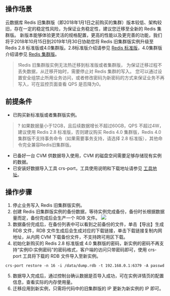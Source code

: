 ## 操作场景

云数据库 Redis 旧集群版（即2018年1月1日之前购买的集群）版本较低、架构较旧，存在一定的稳定性风险，为保证业务稳定性，建议您迁移至全新的 Redis 集群版。
新版本能够体验更灵活的规格配置，更高的性能以及更完善的功能，我们将于2018年10月15日到2019年1月30日协助您将 Redis 旧集群版实例升级至 Redis 2.8 标准版或4.0集群版。2.8标准版介绍请参见 [Redis 标准版](https://intl.cloud.tencent.com/document/product/239/31959)，4.0集群版介绍请参见 [Redis 集群版](http://intl.cloud.tencent.com/document/product/239/18336)。
>!Redis 旧集群版实例无法热迁移到标准版或者集群版， 为保证迁移过程不丢失数据，从迁移开始时，需要停止对 Redis 集群的写入。
您可以通过设置安全组禁止所用业务访问，或者修改密码为新密码的方式来保证业务不再写入，可在监控页面查看 QPS 是否降为0。

## 前提条件
- 已购买新标准版或者集群版实例。
>? 如果数据量小于12GB，且后续数据增长不超过60GB，QPS 不超过4W，建议使用 Redis 2.8 标准版，否则建议购买  Redis 4.0 集群版，Redis 4.0 集群版不支持事务命令（如果需要事务支持，请选择 2.8 标准版），其他命令完全兼容Redis旧集群版。
- 已备好一台 CVM 供数据导入使用，CVM 的磁盘空间需要足够存储现有实例的数据。
- 已安装好数据导入工具 crs-port，工具使用说明和下载地址请参见 [工具地址](https://intl.cloud.tencent.com/document/product/239/31940)。

## 操作步骤
1. 停止业务写入 Redis 旧集群版实例。
2. 创建 Redis 旧集群版实例的备份数据，等待实例完成备份，备份时长根据数据量而定，备份完成后会生产一个 RDB 文件。
![](https://main.qcloudimg.com/raw/c4c2ce28b15f0e75c8fabe5c9cca69bf.png)
3. 数据备份完成后，在备份列表中可以看到之前备份的文件，单击【导出】生成 RDB 文件，RDB 文件生成后会生成对应的下载链接，单击下载链接复制内网地址，从内网 CVM 下载备份文件，不支持跨可用区下载。
4. 初始化新购买的 Redis 2.8 标准版或 4.0 集群版的密码，新实例的密码不再支持“实例ID:实例密码”的密码格式，客户端的访问只带密码即可，使用 crs-port 工具将下载的 RDB 文件导入至新实例。
```
crs-port restore -n 16 -i /data/dump.rdb -t 192.168.0.1:6379 -A passwd
```
5. 数据导入完成后，通过控制台确认数据是否导入成功，可在实例详情页的配置信息，查看实际的内存使用量。
6. 迁移应用到新实例，只需将代码中的旧集群版的 IP 更新为新实例的 IP 即可。


